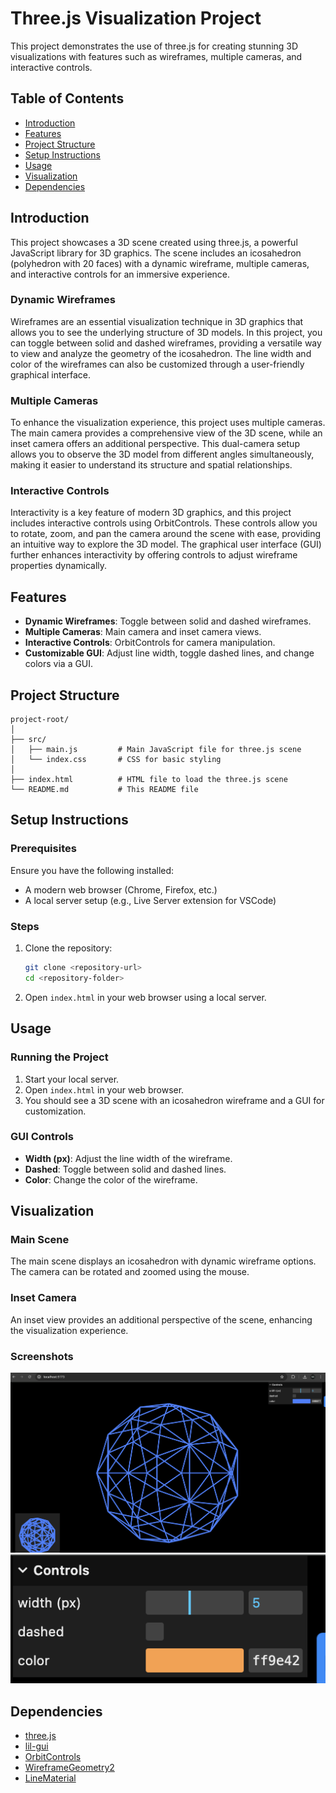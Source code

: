 
# Three.js Visualization Project

This project demonstrates the use of three.js for creating stunning 3D visualizations with features such as wireframes, multiple cameras, and interactive controls.

## Table of Contents
- [Introduction](#introduction)
- [Features](#features)
- [Project Structure](#project-structure)
- [Setup Instructions](#setup-instructions)
- [Usage](#usage)
- [Visualization](#visualization)
- [Dependencies](#dependencies)

## Introduction

This project showcases a 3D scene created using three.js, a powerful JavaScript library for 3D graphics. The scene includes an icosahedron (polyhedron with 20 faces) with a dynamic wireframe, multiple cameras, and interactive controls for an immersive experience.

### Dynamic Wireframes
Wireframes are an essential visualization technique in 3D graphics that allows you to see the underlying structure of 3D models. In this project, you can toggle between solid and dashed wireframes, providing a versatile way to view and analyze the geometry of the icosahedron. The line width and color of the wireframes can also be customized through a user-friendly graphical interface.

### Multiple Cameras
To enhance the visualization experience, this project uses multiple cameras. The main camera provides a comprehensive view of the 3D scene, while an inset camera offers an additional perspective. This dual-camera setup allows you to observe the 3D model from different angles simultaneously, making it easier to understand its structure and spatial relationships.

### Interactive Controls
Interactivity is a key feature of modern 3D graphics, and this project includes interactive controls using OrbitControls. These controls allow you to rotate, zoom, and pan the camera around the scene with ease, providing an intuitive way to explore the 3D model. The graphical user interface (GUI) further enhances interactivity by offering controls to adjust wireframe properties dynamically.


## Features

- **Dynamic Wireframes**: Toggle between solid and dashed wireframes.
- **Multiple Cameras**: Main camera and inset camera views.
- **Interactive Controls**: OrbitControls for camera manipulation.
- **Customizable GUI**: Adjust line width, toggle dashed lines, and change colors via a GUI.

## Project Structure

```
project-root/
│
├── src/
│   ├── main.js         # Main JavaScript file for three.js scene
│   └── index.css       # CSS for basic styling
│
├── index.html          # HTML file to load the three.js scene
└── README.md           # This README file
```

## Setup Instructions

### Prerequisites

Ensure you have the following installed:

- A modern web browser (Chrome, Firefox, etc.)
- A local server setup (e.g., Live Server extension for VSCode)

### Steps

1. Clone the repository:
   ```bash
   git clone <repository-url>
   cd <repository-folder>
   ```

2. Open `index.html` in your web browser using a local server.

## Usage

### Running the Project

1. Start your local server.
2. Open `index.html` in your web browser.
3. You should see a 3D scene with an icosahedron wireframe and a GUI for customization.

### GUI Controls

- **Width (px)**: Adjust the line width of the wireframe.
- **Dashed**: Toggle between solid and dashed lines.
- **Color**: Change the color of the wireframe.

## Visualization

### Main Scene
The main scene displays an icosahedron with dynamic wireframe options. The camera can be rotated and zoomed using the mouse.

### Inset Camera
An inset view provides an additional perspective of the scene, enhancing the visualization experience.

### Screenshots
![Main Scene](Output.png)
![GUI Controls](GUI%20Control.png)

## Dependencies

- [three.js](https://threejs.org/)
- [lil-gui](https://lil-gui.georgealways.com/)
- [OrbitControls](https://threejs.org/docs/#examples/en/controls/OrbitControls)
- [WireframeGeometry2](https://threejs.org/examples/jsm/lines/WireframeGeometry2.js)
- [LineMaterial](https://threejs.org/examples/jsm/lines/LineMaterial.js)

